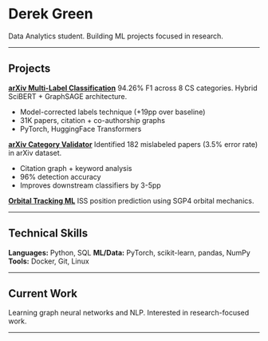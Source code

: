 # Derek Green

Data Analytics student. Building ML projects focused in research.

---

## Projects

**[arXiv Multi-Label Classification](https://github.com/green8-dot/arxiv-multilabel-classification)**
94.26% F1 across 8 CS categories. Hybrid SciBERT + GraphSAGE architecture.
- Model-corrected labels technique (+19pp over baseline)
- 31K papers, citation + co-authorship graphs
- PyTorch, HuggingFace Transformers

**[arXiv Category Validator](https://github.com/green8-dot/arxiv-category-validator)**
Identified 182 mislabeled papers (3.5% error rate) in arXiv dataset.
- Citation graph + keyword analysis
- 96% detection accuracy
- Improves downstream classifiers by 3-5pp

**[Orbital Tracking ML](https://github.com/green8-dot/orbital-tracking-ml)**
ISS position prediction using SGP4 orbital mechanics.

---

## Technical Skills

**Languages:** Python, SQL
**ML/Data:** PyTorch, scikit-learn, pandas, NumPy
**Tools:** Docker, Git, Linux

---

## Current Work

Learning graph neural networks and NLP. Interested in research-focused work.

---

